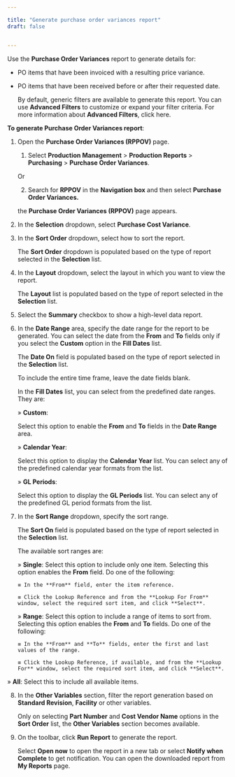 ```yaml
---

title: "Generate purchase order variances report"
draft: false


---
```


Use the **Purchase Order Variances** report to generate details for:

-   PO items that have been invoiced with a resulting price variance.

-   PO items that have been received before or after their requested date.

    By default, generic filters are available to generate this report. You can use **Advanced Filters** to customize or expand your filter criteria. For more information about **Advanced Filters**, click here.

**To generate Purchase Order Variances report**:

1.  Open the **Purchase Order Variances (RPPOV)** page.

    1.  Select **Production Management** \> **Production Reports** \> **Purchasing** \> **Purchase Order Variances**.

    Or

    2.  Search for **RPPOV** in the **Navigation box** and then select **Purchase Order Variances.**

       the **Purchase Order Variances (RPPOV)** page appears.

2.  In the **Selection** dropdown, select **Purchase Cost Variance**.

3.  In the **Sort Order** dropdown, select how to sort the report.

    The **Sort Order** dropdown is populated based on the type of report selected in the **Selection** list.

4.  In the **Layout** dropdown, select the layout in which you want to view the report.

    The **Layout** list is populated based on the type of report selected in the **Selection** list.

5.  Select the **Summary** checkbox to show a high-level data report.

6.  In the **Date Range** area, specify the date range for the report to be generated. You can select the date from the **From** and **To** fields only if you select the **Custom** option in the **Fill Dates** list.

    The **Date On** field is populated based on the type of report selected in the **Selection** list.

    To include the entire time frame, leave the date fields blank.

    In the **Fill Dates** list, you can select from the predefined date ranges. They are:

    » **Custom**:

    Select this option to enable the **From** and **To** fields in the **Date Range** area.

    » **Calendar Year**:

    Select this option to display the **Calendar Year** list. You can select any of the predefined calendar year formats from the list.

    » **GL Periods**:

    Select this option to display the **GL Periods** list. You can select any of the predefined GL period formats from the list.

7.  In the **Sort Range** dropdown, specify the sort range.

    The **Sort On** field is populated based on the type of report selected in the **Selection** list.

    The available sort ranges are:

    » **Single**: Select this option to include only one item. Selecting this option enables the **From** field. Do one of the following:

        ≡ In the **From** field, enter the item reference.

        ≡ Click the Lookup Reference and from the **Lookup For From** window, select the required sort item, and click **Select**.

    » **Range**: Select this option to include a range of items to sort from. Selecting this option enables the **From** and **To** fields. Do one of the following:

        ≡ In the **From** and **To** fields, enter the first and last values of the range.

        ≡ Click the Lookup Reference, if available, and from the **Lookup For** window, select the required sort item, and click **Select**.

» **All**: Select this to include all available items.

8.  In the **Other Variables** section, filter the report generation based on **Standard Revision**, **Facility** or other variables.

    Only on selecting **Part Number** and **Cost Vendor Name** options in the **Sort Order** list, the **Other Variables** section becomes available.

9.  On the toolbar, click **Run Report** to generate the report.

    Select **Open now** to open the report in a new tab or select **Notify when Complete** to get notification. You can open the downloaded report from **My Reports** page.